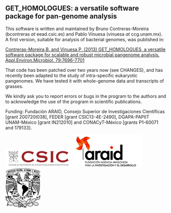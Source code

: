## GET_HOMOLOGUES: a versatile software package for pan-genome analysis

This software is written and maintained by Bruno Contreras-Moreira (bcontreras _at_ eead.csic.es) and Pablo Vinuesa (vinuesa _at_ ccg.unam.mx). A first version, suitable for analysis of bacterial genomes, was published in:

[Contreras-Moreira,B. and Vinuesa,P. (2013) GET_HOMOLOGUES, a versatile software package for scalable and robust microbial pangenome analysis. Appl.Environ.Microbiol. 79:7696-7701](http://aem.asm.org/content/79/24/7696.long)

That code has been patched over two years now (see CHANGES), and has recently been adapted to the study of intra-specific eukaryotic pangenomes. We have tested it with whole-genome data and transcripts of grasses.


We kindly ask you to report errors or bugs in the program to the authors and to acknowledge the use of the program in scientific publications.

Funding: Fundación ARAID, Consejo Superior de Investigaciones Científicas [grant 200720I038], FEDER [grant CSIC13-4E-2490], DGAPA-PAPIIT UNAM-México [grant IN212010] and CONACyT-México [grants P1-60071 and 179133]. 

![logo CSIC](pics/logoCSIC.png) ![logo ARAID](pics/logoARAID.gif) ![logo UNAM](pics/logoUNAM.png)